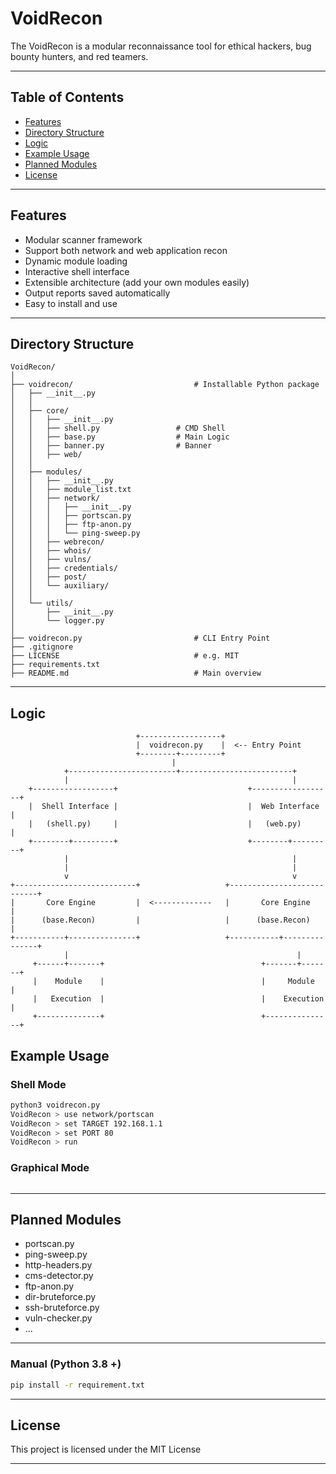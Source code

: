 # VoidRecon


The VoidRecon is a modular reconnaissance tool for ethical hackers, bug bounty hunters, and red teamers.

---

## Table of Contents

- [Features](#features)
- [Directory Structure](#directory-structure)
- [Logic](#logic)
- [Example Usage](#example-usage)
- [Planned Modules](#planned-modules)
- [License](#license)

---

## Features

- Modular scanner framework
- Support both network and web application recon
- Dynamic module loading
- Interactive shell interface
- Extensible architecture (add your own modules easily)
- Output reports saved automatically
- Easy to install and use

---

## Directory Structure

```
VoidRecon/
│
├── voidrecon/                           # Installable Python package
│   ├── __init__.py
│   │
│   ├── core/
│   │   ├── __init__.py
│   │   ├── shell.py                 # CMD Shell
│   │   ├── base.py                  # Main Logic
│   │   ├── banner.py                # Banner
│   │   ├── web/
│   │
│   ├── modules/
│   │   ├── __init__.py
│   │   ├── module_list.txt
│   │   ├── network/
│   │   │   ├── __init__.py
│   │   │   ├── portscan.py
│   │   │   ├── ftp-anon.py
│   │   │   └── ping-sweep.py
│   │   ├── webrecon/
│   │   ├── whois/
│   │   ├── vulns/
│   │   ├── credentials/
│   │   ├── post/
│   │   └── auxiliary/
│   │
│   └── utils/
│       ├── __init__.py
│       └── logger.py
│
├── voidrecon.py                         # CLI Entry Point
├── .gitignore
├── LICENSE                              # e.g. MIT
├── requirements.txt
├── README.md                            # Main overview

```

---


## Logic

```
                            +------------------+
                            |  voidrecon.py    |  <-- Entry Point
                            +--------+---------+
                                    |
            +------------------------+-------------------------+
            |                                                  |
    +------------------+                             +------------------+
    |  Shell Interface |                             |  Web Interface   |
    |   (shell.py)     |                             |   (web.py)       |
    +--------+---------+                             +--------+---------+
            |                                                  |
            |                                                  |
            v                                                  v
+---------------------------+                   +---------------------------+
|       Core Engine         |  <-------------   |       Core Engine         |
|      (base.Recon)         |                   |      (base.Recon)         |
+-----------+---------------+                   +-----------+---------------+
            |                                                   |
     +------+-------+                                   +-------+-------+
     |    Module    |                                   |     Module    |
     |   Execution  |                                   |    Execution  |
     +--------------+                                   +---------------+

```


## Example Usage

### Shell Mode

```bash
python3 voidrecon.py
VoidRecon > use network/portscan
VoidRecon > set TARGET 192.168.1.1
VoidRecon > set PORT 80
VoidRecon > run
```

### Graphical Mode

```
```

---

## Planned Modules

- portscan.py
- ping-sweep.py
- http-headers.py
- cms-detector.py
- ftp-anon.py
- dir-bruteforce.py
- ssh-bruteforce.py
- vuln-checker.py
- ... 

--- 


### Manual (Python 3.8 +)

```bash
pip install -r requirement.txt
```

---

## License

This project is licensed under the MIT License

---

